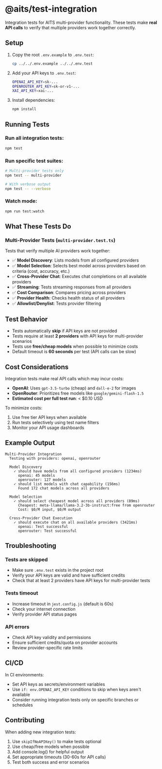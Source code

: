 # @aits/test-integration

Integration tests for AITS multi-provider functionality. These tests make **real API calls** to verify that multiple providers work together correctly.

## Setup

1. Copy the root `.env.example` to `.env.test`:
   ```bash
   cp ../../.env.example ../../.env.test
   ```

2. Add your API keys to `.env.test`:
   ```bash
   OPENAI_API_KEY=sk-...
   OPENROUTER_API_KEY=sk-or-v1-...
   XAI_API_KEY=xai-...
   ```

3. Install dependencies:
   ```bash
   npm install
   ```

## Running Tests

### Run all integration tests:
```bash
npm test
```

### Run specific test suites:
```bash
# Multi-provider tests only
npm test -- multi-provider

# With verbose output
npm test -- --verbose
```

### Watch mode:
```bash
npm run test:watch
```

## What These Tests Do

### Multi-Provider Tests (`multi-provider.test.ts`)

Tests that verify multiple AI providers work together:

- ✅ **Model Discovery**: Lists models from all configured providers
- ✅ **Model Selection**: Selects best model across providers based on criteria (cost, accuracy, etc.)
- ✅ **Cross-Provider Chat**: Executes chat completions on all available providers
- ✅ **Streaming**: Tests streaming responses from all providers
- ✅ **Cost Comparison**: Compares pricing across providers
- ✅ **Provider Health**: Checks health status of all providers
- ✅ **Allowlist/Denylist**: Tests provider filtering

## Test Behavior

- Tests automatically **skip** if API keys are not provided
- Tests require at least **2 providers** with API keys for multi-provider scenarios
- Tests use **free/cheap models** when possible to minimize costs
- Default timeout is **60 seconds** per test (API calls can be slow)

## Cost Considerations

Integration tests make real API calls which may incur costs:

- **OpenAI**: Uses `gpt-3.5-turbo` (cheap) and `dall-e-2` for images
- **OpenRouter**: Prioritizes free models like `google/gemini-flash-1.5`
- **Estimated cost per full test run**: < $0.10 USD

To minimize costs:
1. Use free tier API keys when available
2. Run tests selectively using test name filters
3. Monitor your API usage dashboards

## Example Output

```
Multi-Provider Integration
  Testing with providers: openai, openrouter

  Model Discovery
    ✓ should have models from all configured providers (1234ms)
      openai: 45 models
      openrouter: 127 models
    ✓ should list models with chat capability (156ms)
      Found 172 chat models across all providers

  Model Selection
    ✓ should select cheapest model across all providers (89ms)
      Cheapest: meta-llama/llama-3.2-3b-instruct:free from openrouter
      Cost: $0/M input, $0/M output

  Cross-Provider Chat Execution
    ✓ should execute chat on all available providers (3421ms)
      openai: Test successful
      openrouter: Test successful
```

## Troubleshooting

### Tests are skipped
- Make sure `.env.test` exists in the project root
- Verify your API keys are valid and have sufficient credits
- Check that at least 2 providers have API keys for multi-provider tests

### Tests timeout
- Increase timeout in `jest.config.js` (default is 60s)
- Check your internet connection
- Verify provider API status pages

### API errors
- Check API key validity and permissions
- Ensure sufficient credits/quota on provider accounts
- Review provider-specific rate limits

## CI/CD

In CI environments:
- Set API keys as secrets/environment variables
- Use `if: env.OPENAI_API_KEY` conditions to skip when keys aren't available
- Consider running integration tests only on specific branches or schedules

## Contributing

When adding new integration tests:
1. Use `skipIfNoAPIKey()` to make tests optional
2. Use cheap/free models when possible
3. Add console.log() for helpful output
4. Set appropriate timeouts (30-60s for API calls)
5. Test both success and error scenarios
